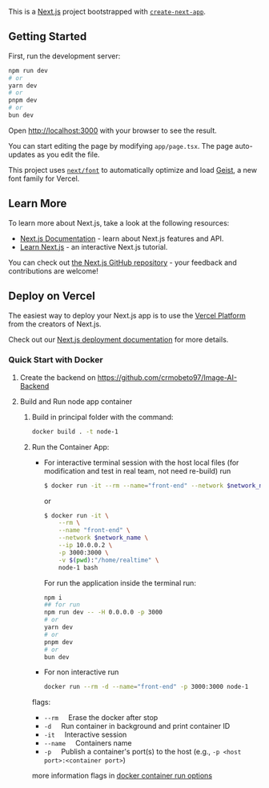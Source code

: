 This is a [Next.js](https://nextjs.org) project bootstrapped with [`create-next-app`](https://nextjs.org/docs/app/api-reference/cli/create-next-app).

## Getting Started

First, run the development server:

```bash
npm run dev
# or
yarn dev
# or
pnpm dev
# or
bun dev
```

Open [http://localhost:3000](http://localhost:3000) with your browser to see the result.

You can start editing the page by modifying `app/page.tsx`. The page auto-updates as you edit the file.

This project uses [`next/font`](https://nextjs.org/docs/app/building-your-application/optimizing/fonts) to automatically optimize and load [Geist](https://vercel.com/font), a new font family for Vercel.

## Learn More

To learn more about Next.js, take a look at the following resources:

- [Next.js Documentation](https://nextjs.org/docs) - learn about Next.js features and API.
- [Learn Next.js](https://nextjs.org/learn) - an interactive Next.js tutorial.

You can check out [the Next.js GitHub repository](https://github.com/vercel/next.js) - your feedback and contributions are welcome!

## Deploy on Vercel

The easiest way to deploy your Next.js app is to use the [Vercel Platform](https://vercel.com/new?utm_medium=default-template&filter=next.js&utm_source=create-next-app&utm_campaign=create-next-app-readme) from the creators of Next.js.

Check out our [Next.js deployment documentation](https://nextjs.org/docs/app/building-your-application/deploying) for more details.



### Quick Start with Docker

1.  Create the backend on https://github.com/crmobeto97/Image-AI-Backend

1.  Build and Run node app container
    1.  Build in principal folder with the command:
        ```bash
        docker build . -t node-1
        ```
    1.  Run the Container App:
        *   For interactive terminal session with the host local files (for modification and test in real team, not need re-build) run

            ```bash
            $ docker run -it --rm --name="front-end" --network $network_name --ip 10.0.0.2 -p 3000:3000 -v $(pwd):"/home/realtime" node-1 bash
            ```

            or

            ```bash
            $ docker run -it \
                --rm \
                --name "front-end" \
                --network $network_name \
                --ip 10.0.0.2 \
                -p 3000:3000 \
                -v $(pwd):"/home/realtime" \
                node-1 bash
            ```
            For run the application inside the terminal run:

            ```bash
            npm i
            ## for run
            npm run dev -- -H 0.0.0.0 -p 3000
            # or
            yarn dev
            # or
            pnpm dev
            # or
            bun dev
            ```

        *   For non interactive run

            ```bash
            docker run --rm -d --name="front-end" -p 3000:3000 node-1
            ```

        flags:

        * `--rm`&nbsp;&nbsp;&nbsp;&nbsp;    Erase the docker after stop
        * `-d`&nbsp;&nbsp;&nbsp;&nbsp;      Run container in background and print container ID
        * `-it`&nbsp;&nbsp;&nbsp;&nbsp;      Interactive session
        * `--name`&nbsp;&nbsp;&nbsp;&nbsp;   Containers name
        * `-p`&nbsp;&nbsp;&nbsp;&nbsp;       Publish a container's port(s) to the host (e.g., `-p <host port>:<container port>`)


        more information flags in [docker container run options](https://docs.docker.com/reference/cli/docker/container/run/#options)

<!-- Bibliografy -->
[1]: https://example          "example documentation"